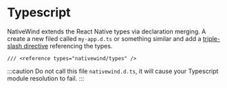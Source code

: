 # Typescript

NativeWind extends the React Native types via declaration merging. A create a new filed called `my-app.d.ts` or something similar and add a [triple-slash directive](https://www.typescriptlang.org/docs/handbook/triple-slash-directives.html) referencing the types.

```tsx
/// <reference types="nativewind/types" />
```

:::caution
Do not call this file `nativewind.d.ts`, it will cause your Typescript module resolution to fail.
:::
